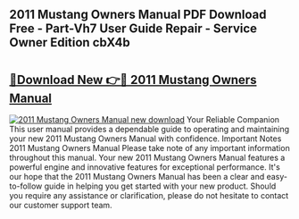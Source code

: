 ## 2011 Mustang Owners Manual PDF Download Free - Part-Vh7 User Guide Repair - Service Owner Edition cbX4b

# <h2><a href="http://bc36356.oget.top/?id=2011+Mustang+Owners+Manual">🔗Download New 👉🔴 2011 Mustang Owners Manual</a></h2>

[![2011 Mustang Owners Manual new download](https://i.imgur.com/5g1atiW.png)](http://bc36356.oget.top/?id=2011+Mustang+Owners+Manual)
Your Reliable Companion This user manual provides a dependable guide to operating and maintaining your new 2011 Mustang Owners Manual with confidence. Important Notes 2011 Mustang Owners Manual Please take note of any important information throughout this manual. Your new 2011 Mustang Owners Manual features a powerful engine and innovative features for exceptional performance. It's our hope that the 2011 Mustang Owners Manual has been a clear and easy-to-follow guide in helping you get started with your new product. Should you require any assistance or clarification, please do not hesitate to contact our customer support team.
